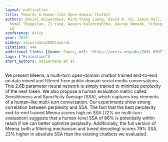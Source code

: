 ```yaml
---
layout: publication
title: Towards A Human-like Open-domain Chatbot
authors: Daniel Adiwardana, Minh-thang Luong, David R. So, Jamie Hall, Noah Fiedel,
  Romal Thoppilan, Zi Yang, Apoorv Kulshreshtha, Gaurav Nemade, Yifeng Lu, Quoc V.
  Le
conference: Arxiv
year: 2020
bibkey: adiwardana2020towards
citations: 444
additional_links: [{name: Paper, url: 'https://arxiv.org/abs/2001.09977'}]
tags: ["Evaluation"]
short_authors: Adiwardana et al.
---
```

We present Meena, a multi-turn open-domain chatbot trained end-to-end on data
mined and filtered from public domain social media conversations. This 2.6B
parameter neural network is simply trained to minimize perplexity of the next
token. We also propose a human evaluation metric called Sensibleness and
Specificity Average (SSA), which captures key elements of a human-like
multi-turn conversation. Our experiments show strong correlation between
perplexity and SSA. The fact that the best perplexity end-to-end trained Meena
scores high on SSA (72% on multi-turn evaluation) suggests that a human-level
SSA of 86% is potentially within reach if we can better optimize perplexity.
Additionally, the full version of Meena (with a filtering mechanism and tuned
decoding) scores 79% SSA, 23% higher in absolute SSA than the existing chatbots
we evaluated.